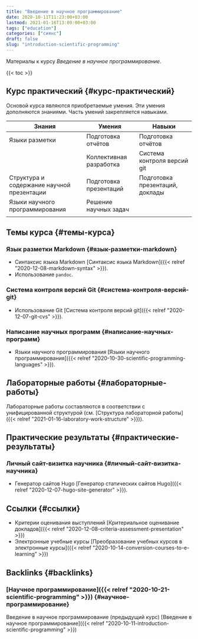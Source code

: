 ```yaml
---
title: "Введение в научное программирование"
date: 2020-10-11T11:23:00+03:00
lastmod: 2021-01-16T13:09:00+03:00
tags: ["education"]
categories: ["сиянс"]
draft: false
slug: "introduction-scientific-programming"
---
```


Материалы к курсу _Введение в научное программирование_.

<!--more-->

{{< toc >}}


## Курс практический {#курс-практический}

Основой курса являются приобретаемые умения. Эти умения дополняются
знаниями. Часть умений закрепляется навыками.

| Знания                                     | Умения                  | Навыки                          |
|--------------------------------------------|-------------------------|---------------------------------|
| Языки разметки                             | Подготовка отчётов      | Подготовка отчётов              |
|                                            | Коллективная разработка | Система контроля версий git     |
| Структура и содержание научной презентации | Подготовка презентаций  | Подготовка презентаций, доклады |
| Языки научного программирования            | Решение научных задач   |                                 |
|                                            |                         |                                 |


## Темы курса {#темы-курса}


### Язык разметки Markdown {#язык-разметки-markdown}

-   Синтаксис языка Markdown [Синтаксис языка Markdown]({{< relref "2020-12-08-markdown-syntax" >}}).
-   Использование `pandoc`.


### Система контроля версий Git {#система-контроля-версий-git}

-   Использование Git [Система контроля версий git]({{< relref "2020-12-07-git-cvs" >}}).


### Написание научных программ {#написание-научных-программ}

-   Языки научного программирования [Языки научного программирования]({{< relref "2020-10-30-scientific-programming-languages" >}}).


## Лабораторные работы {#лабораторные-работы}

Лабораторные работы составляются в соответствии с унифицированной структурой (см. [Структура лабораторной работы]({{< relref "2021-01-16-laboratory-work-structure" >}})).


## Практические результаты {#практические-результаты}


### Личный сайт-визитка научника {#личный-сайт-визитка-научника}

-   Генератор сайтов Hugo [Генератор статических сайтов Hugo]({{< relref "2020-12-07-hugo-site-generator" >}}).


## Ссылки {#ссылки}

-   Критерии оценивания выступлений [Критериальное оценивание докладов]({{< relref "2020-12-08-criteria-assessment-presentation" >}})
-   Электронные учебные курсы [Преобразование учебных курсов в электронные курсы]({{< relref "2020-10-14-conversion-courses-to-e-learning" >}})


## Backlinks {#backlinks}


### [Научное программирование]({{< relref "2020-10-21-scientific-programming" >}}) {#научное-программирование}

Введение в научное программирование (предыдущий курс) [Введение в научное программирование]({{< relref "2020-10-11-introduction-scientific-programming" >}})
